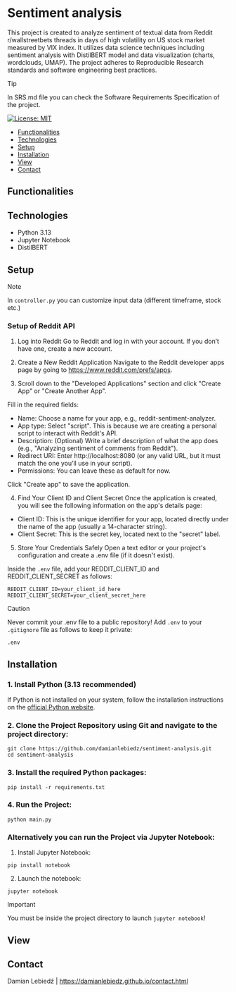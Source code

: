 # Sentiment analysis

This project is created to analyze sentiment of textual data from Reddit r/wallstreetbets threads in days of high volatility on US stock market measured by VIX index.
It utilizes data science techniques including sentiment analysis with DistilBERT model and data visualization (charts, wordclouds, UMAP).
The project adheres to Reproducible Research standards and software engineering best practices.

> [!TIP]
> In SRS.md file you can check the Software Requirements Specification of the project.

[![License: MIT](https://img.shields.io/badge/License-MIT-yellow.svg)](https://opensource.org/licenses/MIT)

- [Functionalities](#functionalities)
- [Technologies](#technologies)
- [Setup](#setup)
- [Installation](#installation)
- [View](#view)
- [Contact](#contact)

## Functionalities

## Technologies
- Python 3.13
- Jupyter Notebook
- DistilBERT

## Setup
> [!NOTE]
> In `controller.py` you can customize input data (different timeframe, stock etc.)

### Setup of Reddit API

1. Log into Reddit
Go to Reddit and log in with your account. If you don’t have one, create a new account.

2. Create a New Reddit Application
Navigate to the Reddit developer apps page by going to https://www.reddit.com/prefs/apps.

3. Scroll down to the "Developed Applications" section and click "Create App" or "Create Another App".

Fill in the required fields:
- Name: Choose a name for your app, e.g., reddit-sentiment-analyzer.
- App type: Select "script". This is because we are creating a personal script to interact with Reddit's API.
- Description: (Optional) Write a brief description of what the app does (e.g., "Analyzing sentiment of comments from Reddit").
- Redirect URI: Enter http://localhost:8080 (or any valid URL, but it must match the one you’ll use in your script).
- Permissions: You can leave these as default for now.

Click "Create app" to save the application.

4. Find Your Client ID and Client Secret
Once the application is created, you will see the following information on the app's details page:

- Client ID: This is the unique identifier for your app, located directly under the name of the app (usually a 14-character string).
- Client Secret: This is the secret key, located next to the "secret" label.

5. Store Your Credentials Safely
Open a text editor or your project's configuration and create a .env file (if it doesn't exist).

Inside the `.env` file, add your REDDIT_CLIENT_ID and REDDIT_CLIENT_SECRET as follows:

```
REDDIT_CLIENT_ID=your_client_id_here
REDDIT_CLIENT_SECRET=your_client_secret_here
```

> [!CAUTION]
> Never commit your .env file to a public repository! Add `.env` to your `.gitignore` file as follows to keep it private:

```
.env
```

## Installation

### 1. Install Python (3.13 recommended)
If Python is not installed on your system, follow the installation instructions on the [official Python website](https://www.python.org/downloads/).
### 2. Clone the Project Repository using Git and navigate to the project directory:
```
git clone https://github.com/damianlebiedz/sentiment-analysis.git
cd sentiment-analysis
```
### 3. Install the required Python packages:
```
pip install -r requirements.txt
```
### 4. Run the Project:
```
python main.py
```
### Alternatively you can run the Project via Jupyter Notebook:

1. Install Jupyter Notebook:
```
pip install notebook
```
2. Launch the notebook:
```
jupyter notebook
```
> [!IMPORTANT]
> You must be inside the project directory to launch `jupyter notebook`!

## View

## Contact
Damian Lebiedź | https://damianlebiedz.github.io/contact.html


